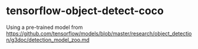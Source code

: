 # tensorflow-object-detect-coco
Using a pre-trained model from https://github.com/tensorflow/models/blob/master/research/object_detection/g3doc/detection_model_zoo.md
